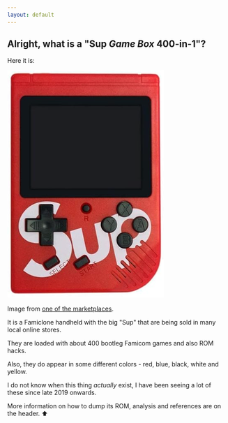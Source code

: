 ```yaml
---
layout: default
---
```


## Alright, what is a "Sup *Game Box* 400-in-1"?

Here it is:

![alt text](images/400in1.png)

Image from [one of the marketplaces](https://www.desertcart.com.my/products/147295746-sup-400-in-1-games-retro-game-box-console-handheld-game-pad-assorted-color).

It is a Famiclone handheld with the big "Sup" that are being sold in many local online stores.

They are loaded with about 400 bootleg Famicom games and also ROM hacks.

Also, they do appear in some different colors - red, blue, black, white and yellow.

I do not know when this thing *actually* exist, I have been seeing a lot of these since late 2019 onwards.

More information on how to dump its ROM, analysis and references are on the header. :arrow_up: